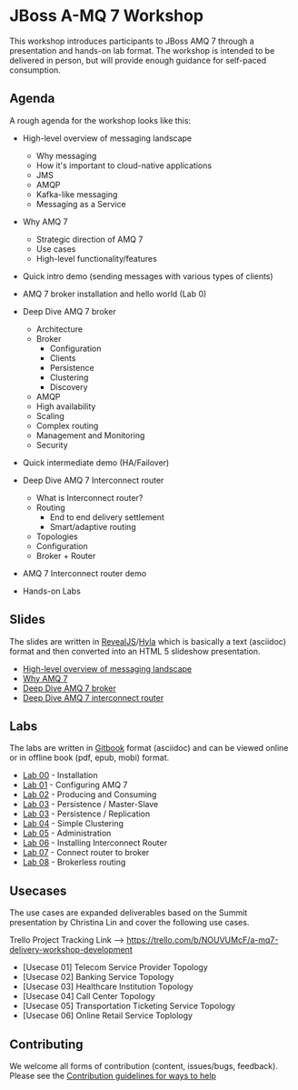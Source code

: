 # JBoss A-MQ 7 Workshop


This workshop introduces participants to JBoss AMQ 7 through a presentation and hands-on lab format. The workshop is intended to be delivered in person, but will provide enough guidance for self-paced consumption.

## Agenda

A rough agenda for the workshop looks like this:

* High-level overview of messaging landscape
    * Why messaging
    * How it's important to cloud-native applications
    * JMS
    * AMQP
    * Kafka-like messaging
    * Messaging as a Service

* Why AMQ 7
    * Strategic direction of AMQ 7
    * Use cases
    * High-level functionality/features

* Quick intro demo (sending messages with various types of clients)

* AMQ 7 broker installation and hello world (Lab 0)

* Deep Dive AMQ 7 broker
    * Architecture
    * Broker
        * Configuration
        * Clients
        * Persistence
        * Clustering
        * Discovery
    * AMQP
    * High availability
    * Scaling
    * Complex routing
    * Management and Monitoring
    * Security

* Quick intermediate demo (HA/Failover)

* Deep Dive AMQ 7 Interconnect router
    * What is Interconnect router?
    * Routing
        * End to end delivery settlement
        * Smart/adaptive routing
    * Topologies
    * Configuration
    * Broker + Router

* AMQ 7 Interconnect router demo

* Hands-on Labs

## Slides

The slides are written in [RevealJS](http://lab.hakim.se/reveal-js/#/)/[Hyla](https://github.com/cmoulliard/hyla) which is basically a text (asciidoc) format and then converted into an HTML 5 slideshow presentation. 

* [High-level overview of messaging landscape](slides/landscape.md)
* [Why AMQ 7](slides/why-amq7.md)
* [Deep Dive AMQ 7 broker](slides/deep-dive-broker.md)
* [Deep Dive AMQ 7 interconnect router](slides/deep-dive-qdr.md)

## Labs

The labs are written in [Gitbook](https://www.gitbook.com) format (asciidoc) and can be viewed online or in offline book (pdf, epub, mobi) format. 

* [Lab 00](labs/00.md) - Installation 
* [Lab 01](labs/01.md) - Configuring AMQ 7
* [Lab 02](labs/02.md) - Producing and Consuming 
* [Lab 03](labs/03.md) - Persistence / Master-Slave
* [Lab 03](labs/03.md) - Persistence / Replication
* [Lab 04](labs/04.md) - Simple Clustering
* [Lab 05](labs/05.md) - Administration
* [Lab 06](labs/06.md) - Installing Interconnect Router
* [Lab 07](labs/07.md) - Connect router to broker
* [Lab 08](labs/08.md) - Brokerless routing

## Usecases
The use cases are expanded deliverables based on the Summit presentation by Christina Lin and cover the following use cases.

Trello Project Tracking Link —> https://trello.com/b/NOUVUMcF/a-mq7-delivery-workshop-development
* [Usecase 01] Telecom Service Provider Topology
* [Usecase 02] Banking Service Topology
* [Usecase 03] Healthcare Institution Topology
* [Usecase 04] Call Center Topology
* [Usecase 05] Transportation Ticketing Service Topology
* [Usecase 06] Online Retail Service Toplology

## Contributing

We welcome all forms of contribution (content, issues/bugs, feedback). Please see the [Contribution guidelines for ways to help](./CONTRIBUTING.md)